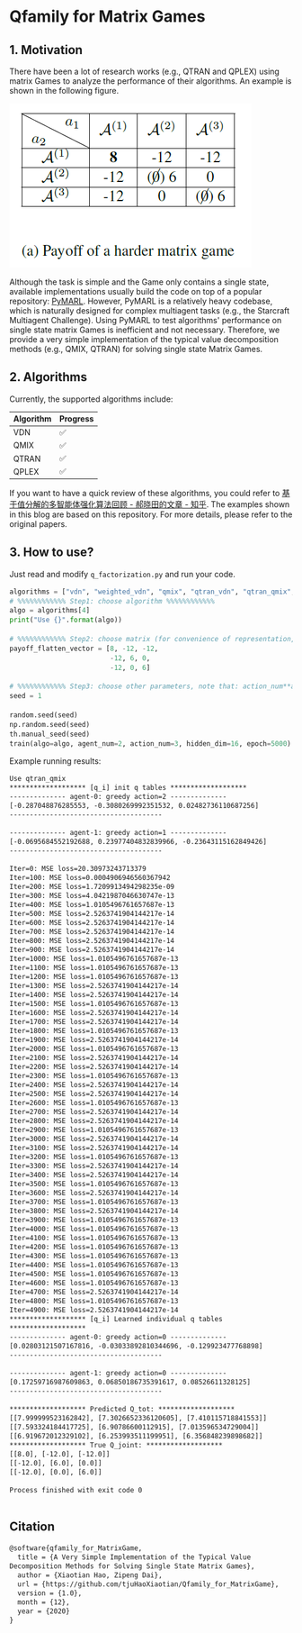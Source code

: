 # Qfamily for Matrix Games

## 1. Motivation
There have been a lot of research works (e.g., QTRAN and QPLEX) using matrix Games to analyze the performance of their algorithms. An example is shown in the following figure.

![A typical cooperative 2-player Matrix Game](./figure/matrix_game_example.png)

Although the task is simple and the Game only contains a single state, available implementations usually build the code on top of a popular repository: [PyMARL](https://github.com/oxwhirl/pymarl).
However, PyMARL is a relatively heavy codebase, which is naturally designed for complex multiagent tasks (e.g., the Starcraft Multiagent Challenge). 
Using PyMARL to test algorithms' performance on single state matrix Games is inefficient and not necessary. 
Therefore, we provide a very simple implementation of the typical value decomposition methods (e.g., QMIX, QTRAN) for solving single state Matrix Games.

## 2. Algorithms
Currently, the supported algorithms include:


| Algorithm | Progress |
| :------- | :-------------- | 
| VDN | :white_check_mark: |
| QMIX | :white_check_mark: |
| QTRAN | :white_check_mark: |
| QPLEX | :white_check_mark: |

If you want to have a quick review of these algorithms, you could refer to [基于值分解的多智能体强化算法回顾 - 郝晓田的文章 - 知乎](
https://zhuanlan.zhihu.com/p/421909836). The examples shown in this blog are based on this repository.
For more details, please refer to the original papers.

## 3. How to use?
Just read and modify `q_factorization.py` and run your code.

```python
algorithms = ["vdn", "weighted_vdn", "qmix", "qtran_vdn", "qtran_qmix", "qplex"]
# %%%%%%%%%%%% Step1: choose algorithm %%%%%%%%%%%%
algo = algorithms[4]
print("Use {}".format(algo))

# %%%%%%%%%%%% Step2: choose matrix (for convenience of representation, we flatten the matrix into a vector) %%%%%%%%%%%%
payoff_flatten_vector = [8, -12, -12,
                         -12, 6, 0,
                         -12, 0, 6]

# %%%%%%%%%%%% Step3: choose other parameters, note that: action_num**agent_num = |payoff-matrix| %%%%%%%%%%%%
seed = 1

random.seed(seed)
np.random.seed(seed)
th.manual_seed(seed)
train(algo=algo, agent_num=2, action_num=3, hidden_dim=16, epoch=5000)

```
Example running results:
```text
Use qtran_qmix
******************* [q_i] init q tables *******************
-------------- agent-0: greedy action=2 --------------
[-0.287048876285553, -0.3080269992351532, 0.02482736110687256]
--------------------------------------

-------------- agent-1: greedy action=1 --------------
[-0.0695684552192688, 0.23977404832839966, -0.23643115162849426]
--------------------------------------

Iter=0: MSE loss=20.30973243713379
Iter=100: MSE loss=0.0004906946560367942
Iter=200: MSE loss=1.7209913494298235e-09
Iter=300: MSE loss=4.0421987046630747e-13
Iter=400: MSE loss=1.0105496761657687e-13
Iter=500: MSE loss=2.5263741904144217e-14
Iter=600: MSE loss=2.5263741904144217e-14
Iter=700: MSE loss=2.5263741904144217e-14
Iter=800: MSE loss=2.5263741904144217e-14
Iter=900: MSE loss=2.5263741904144217e-14
Iter=1000: MSE loss=1.0105496761657687e-13
Iter=1100: MSE loss=1.0105496761657687e-13
Iter=1200: MSE loss=1.0105496761657687e-13
Iter=1300: MSE loss=2.5263741904144217e-14
Iter=1400: MSE loss=2.5263741904144217e-14
Iter=1500: MSE loss=1.0105496761657687e-13
Iter=1600: MSE loss=2.5263741904144217e-14
Iter=1700: MSE loss=2.5263741904144217e-14
Iter=1800: MSE loss=1.0105496761657687e-13
Iter=1900: MSE loss=2.5263741904144217e-14
Iter=2000: MSE loss=1.0105496761657687e-13
Iter=2100: MSE loss=2.5263741904144217e-14
Iter=2200: MSE loss=2.5263741904144217e-14
Iter=2300: MSE loss=1.0105496761657687e-13
Iter=2400: MSE loss=2.5263741904144217e-14
Iter=2500: MSE loss=2.5263741904144217e-14
Iter=2600: MSE loss=1.0105496761657687e-13
Iter=2700: MSE loss=2.5263741904144217e-14
Iter=2800: MSE loss=2.5263741904144217e-14
Iter=2900: MSE loss=1.0105496761657687e-13
Iter=3000: MSE loss=2.5263741904144217e-14
Iter=3100: MSE loss=2.5263741904144217e-14
Iter=3200: MSE loss=1.0105496761657687e-13
Iter=3300: MSE loss=2.5263741904144217e-14
Iter=3400: MSE loss=2.5263741904144217e-14
Iter=3500: MSE loss=1.0105496761657687e-13
Iter=3600: MSE loss=2.5263741904144217e-14
Iter=3700: MSE loss=1.0105496761657687e-13
Iter=3800: MSE loss=2.5263741904144217e-14
Iter=3900: MSE loss=1.0105496761657687e-13
Iter=4000: MSE loss=1.0105496761657687e-13
Iter=4100: MSE loss=1.0105496761657687e-13
Iter=4200: MSE loss=1.0105496761657687e-13
Iter=4300: MSE loss=1.0105496761657687e-13
Iter=4400: MSE loss=1.0105496761657687e-13
Iter=4500: MSE loss=1.0105496761657687e-13
Iter=4600: MSE loss=1.0105496761657687e-13
Iter=4700: MSE loss=2.5263741904144217e-14
Iter=4800: MSE loss=1.0105496761657687e-13
Iter=4900: MSE loss=2.5263741904144217e-14
******************* [q_i] Learned individual q tables *******************
-------------- agent-0: greedy action=0 --------------
[0.02803121507167816, -0.03033892810344696, -0.129923477768898]
--------------------------------------

-------------- agent-1: greedy action=0 --------------
[0.17259716987609863, 0.06850186735391617, 0.08526611328125]
--------------------------------------

******************* Predicted Q_tot: *******************
[[7.999999523162842], [7.3026652336120605], [7.410115718841553]]
[[7.593324184417725], [6.90786600112915], [7.013596534729004]]
[[6.919672012329102], [6.253993511199951], [6.356848239898682]]
******************* True Q_joint: *******************
[[8.0], [-12.0], [-12.0]]
[[-12.0], [6.0], [0.0]]
[[-12.0], [0.0], [6.0]]

Process finished with exit code 0


```

## Citation
```text
@software{qfamily_for_MatrixGame,
  title = {A Very Simple Implementation of the Typical Value Decomposition Methods for Solving Single State Matrix Games},
  author = {Xiaotian Hao, Zipeng Dai},
  url = {https://github.com/tjuHaoXiaotian/Qfamily_for_MatrixGame},
  version = {1.0},
  month = {12},
  year = {2020}
}
```
